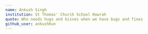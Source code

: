 ```yaml
---
name: Ankush Singh
institution: St Thomas' Church School Howrah
quote: Who needs hugs and kisses when we have bugs and fixes
github_user: ankushKun
---
```

